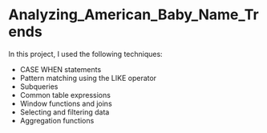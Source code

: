 # Analyzing_American_Baby_Name_Trends

In this project, I used the following techniques: 
* CASE WHEN statements 
* Pattern matching using the LIKE operator
* Subqueries
* Common table expressions
* Window functions and joins
* Selecting and filtering data
* Aggregation functions 
